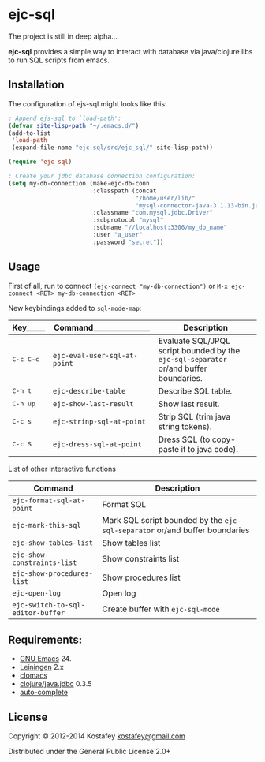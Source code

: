 # ejc-sql

The project is still in deep alpha...

**ejc-sql** provides a simple way to interact with database via java/clojure
  libs to run SQL scripts from emacs.

## Installation

The configuration of ejs-sql might looks like this:

```lisp
; Append ejs-sql to `load-path':
(defvar site-lisp-path "~/.emacs.d/")
(add-to-list
 'load-path
 (expand-file-name "ejc-sql/src/ejc_sql/" site-lisp-path))

(require 'ejc-sql)

; Create your jdbc database connection configuration:
(setq my-db-connection (make-ejc-db-conn
                        :classpath (concat
                                    "/home/user/lib/"
                                    "mysql-connector-java-3.1.13-bin.jar")
                        :classname "com.mysql.jdbc.Driver"
                        :subprotocol "mysql"
                        :subname "//localhost:3306/my_db_name"
                        :user "a_user"
                        :password "secret"))
```

## Usage

First of all, run to connect `(ejc-connect "my-db-connection")` or `M-x
ejc-connect <RET> my-db-connection <RET>`

New keybindings added to `sql-mode-map`:

 Key_____              | Command_______________             | Description
-----------------------|------------------------------------|------------------------------------------------------
 <kbd>C-c C-c</kbd>    | `ejc-eval-user-sql-at-point`       | Evaluate SQL/JPQL script bounded by the `ejc-sql-separator` or/and buffer boundaries.
 <kbd>C-h t</kbd>      | `ejc-describe-table`               | Describe SQL table.
 <kbd>C-h up</kbd>     | `ejc-show-last-result`             | Show last result.
 <kbd>C-c s</kbd>      | `ejc-strinp-sql-at-point`          | Strip SQL (trim java string tokens).
 <kbd>C-c S</kbd>      | `ejc-dress-sql-at-point`           | Dress SQL (to copy-paste it to java code).

List of other interactive functions

 Command                            | Description
------------------------------------|------------------------------------------
 `ejc-format-sql-at-point`          | Format SQL
 `ejc-mark-this-sql`                | Mark SQL script bounded by the `ejc-sql-separator` or/and buffer boundaries
 `ejc-show-tables-list`             | Show tables list
 `ejc-show-constraints-list`        | Show constraints list
 `ejc-show-procedures-list`         | Show procedures list
 `ejc-open-log`                     | Open log
 `ejc-switch-to-sql-editor-buffer`  | Create buffer with `ejc-sql-mode`

## Requirements:

* [GNU Emacs](http://www.gnu.org/software/emacs/emacs.html) 24.
* [Leiningen](http://leiningen.org) 2.x
* [clomacs](https://github.com/clojure-emacs/clomacs)
* [clojure/java.jdbc](https://github.com/clojure/java.jdbc) 0.3.5
* [auto-complete](https://github.com/auto-complete/auto-complete)

## License

Copyright © 2012-2014 Kostafey <kostafey@gmail.com>

Distributed under the General Public License 2.0+
